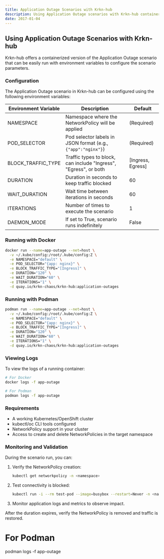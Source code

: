 ```yaml
---
title: Application Outage Scenarios with Krkn-hub
description: Using Application Outage scenarios with Krkn-hub containers
date: 2017-01-04
---
```


## Using Application Outage Scenarios with Krkn-hub

Krkn-hub offers a containerized version of the Application Outage scenario that can be easily run with environment variables to configure the scenario parameters.

### Configuration

The Application Outage scenario in Krkn-hub can be configured using the following environment variables:

| Environment Variable | Description | Default |
|---------------------|-------------|---------|
| NAMESPACE | Namespace where the NetworkPolicy will be applied | (Required) |
| POD_SELECTOR | Pod selector labels in JSON format (e.g., `{"app":"nginx"}`) | (Required) |
| BLOCK_TRAFFIC_TYPE | Traffic types to block, can include "Ingress", "Egress", or both | [Ingress, Egress] |
| DURATION | Duration in seconds to keep traffic blocked | 60 |
| WAIT_DURATION | Wait time between iterations in seconds | 60 |
| ITERATIONS | Number of times to execute the scenario | 1 |
| DAEMON_MODE | If set to True, scenario runs indefinitely | False |

### Running with Docker

```bash
docker run --name=app-outage --net=host \
  -v ~/.kube/config:/root/.kube/config:Z \
  -e NAMESPACE="default" \
  -e POD_SELECTOR="{app: nginx}" \
  -e BLOCK_TRAFFIC_TYPE="[Ingress]" \
  -e DURATION="120" \
  -e WAIT_DURATION="60" \
  -e ITERATIONS="1" \
  -d quay.io/krkn-chaos/krkn-hub:application-outages
```

### Running with Podman

```bash
podman run --name=app-outage --net=host \
  -v ~/.kube/config:/root/.kube/config:Z \
  -e NAMESPACE="default" \
  -e POD_SELECTOR="{app: nginx}" \
  -e BLOCK_TRAFFIC_TYPE="[Ingress]" \
  -e DURATION="120" \
  -e WAIT_DURATION="60" \
  -e ITERATIONS="1" \
  -d quay.io/krkn-chaos/krkn-hub:application-outages
```

### Viewing Logs

To view the logs of a running container:

```bash
# For Docker
docker logs -f app-outage

# For Podman
podman logs -f app-outage
```

### Requirements

- A working Kubernetes/OpenShift cluster
- kubectl/oc CLI tools configured
- NetworkPolicy support in your cluster
- Access to create and delete NetworkPolicies in the target namespace

### Monitoring and Validation

During the scenario run, you can:

1. Verify the NetworkPolicy creation:
   ```bash
   kubectl get networkpolicy -n <namespace>
   ```

2. Test connectivity is blocked:
   ```bash
   kubectl run -i --rm test-pod --image=busybox --restart=Never -n <namespace> -- wget -T 5 -O- <service-name>
   ```

3. Monitor application logs and metrics to observe impact.

After the duration expires, verify the NetworkPolicy is removed and traffic is restored.

# For Podman
podman logs -f app-outage
```
